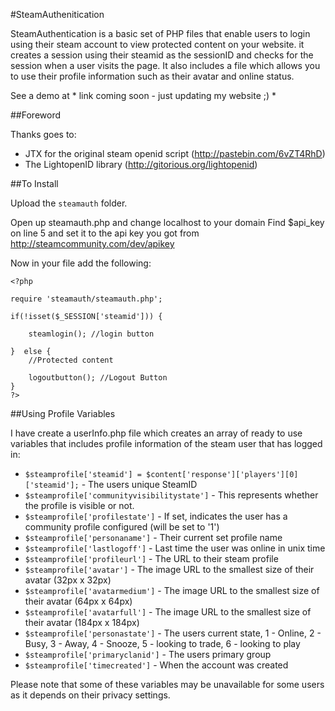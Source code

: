 #SteamAuthenitication

SteamAuthentication is a basic set of PHP files that enable users to login using their steam account to view protected content on your website. it creates a session using their steamid as the sessionID and checks for the session when a user visits the page. It also includes a file which allows you to use their profile information such as their avatar and online status.

See a demo at * link coming soon - just updating my website ;) *

##Foreword

Thanks goes to:
- JTX for the original steam openid script (http://pastebin.com/6vZT4RhD)
- The LightopenID library (http://gitorious.org/lightopenid)

##To Install

Upload the `steamauth` folder.

Open up steamauth.php and change localhost to your domain
Find $api_key on line 5 and set it to the api key you got from http://steamcommunity.com/dev/apikey

Now in your file add the following:

    <?php

    require 'steamauth/steamauth.php';

    if(!isset($_SESSION['steamid'])) {

        steamlogin(); //login button
    
    }  else {
        //Protected content

        logoutbutton(); //Logout Button
    }     
    ?>
    
##Using Profile Variables

I have create a userInfo.php file which creates an array of ready to use variables that includes profile information of the steam user that has logged in:

* `$steamprofile['steamid'] = $content['response']['players'][0]['steamid'];` - The users unique SteamID
* `$steamprofile['communityvisibilitystate']` - This represents whether the profile is visible or not.
* `$steamprofile['profilestate']` - If set, indicates the user has a community profile configured (will be set to '1')
* `$steamprofile['personaname']` - Their current set profile name
* `$steamprofile['lastlogoff']` - Last time the user was online in unix time
* `$steamprofile['profileurl']` - The URL to their steam profile
* `$steamprofile['avatar']` - The image URL to the smallest size of their avatar (32px x 32px)
* `$steamprofile['avatarmedium']` - The image URL to the smallest size of their avatar (64px x 64px)
* `$steamprofile['avatarfull']` - The image URL to the smallest size of their avatar (184px x 184px)
* `$steamprofile['personastate']` - The users current state, 1 - Online, 2 - Busy, 3 - Away, 4 - Snooze, 5 - looking to trade, 6 - looking to play
* `$steamprofile['primaryclanid']` - The users primary group
* `$steamprofile['timecreated']` - When the account was created

Please note that some of these variables may be unavailable for some users as it depends on their privacy settings. 

 

